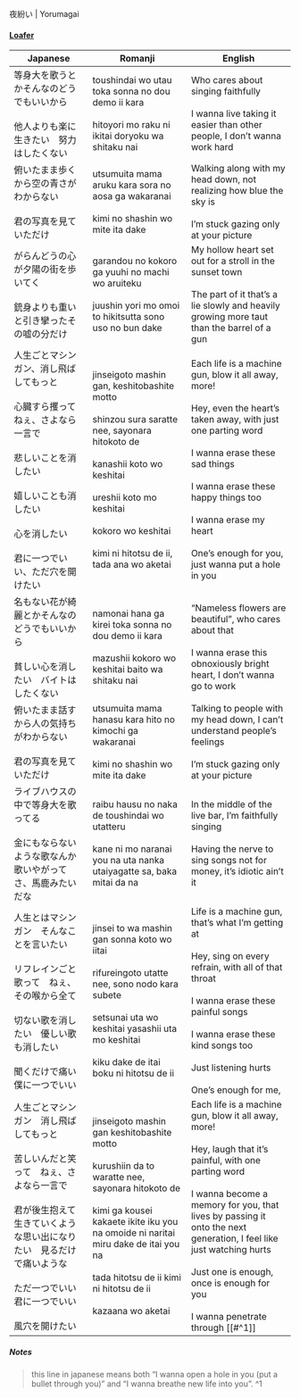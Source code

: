夜紛い | Yorumagai
#### [Loafer](https://docs.google.com/document/d/1AYYdLls9-Q9GX0WNGIxoXgt_6Ne4jr6-bvVPd43UsGg/edit)

| Japanese                                                                                                                        | Romanji                                                                                                                                                                                                                                                                | English                                                                                                                                                                                                                                                                                                                              |
| ------------------------------------------------------------------------------------------------------------------------------- | ---------------------------------------------------------------------------------------------------------------------------------------------------------------------------------------------------------------------------------------------------------------------- | ------------------------------------------------------------------------------------------------------------------------------------------------------------------------------------------------------------------------------------------------------------------------------------------------------------------------------------ |
| 等身大を歌うとかそんなのどうでもいいから<br><br>他人よりも楽に生きたい　努力はしたくない                                                                                | toushindai wo utau toka sonna no dou demo ii kara<br><br>hitoyori mo raku ni ikitai doryoku wa shitaku nai                                                                                                                                                             | Who cares about singing faithfully<br><br>I wanna live taking it easier than other people, I don’t wanna work hard                                                                                                                                                                                                                   |
| 俯いたまま歩くから空の青さがわからない<br><br>君の写真を見ていただけ                                                                                          | utsumuita mama aruku kara sora no aosa ga wakaranai<br><br>kimi no shashin wo mite ita dake                                                                                                                                                                            | Walking along with my head down, not realizing how blue the sky is<br><br>I’m stuck gazing only at your picture                                                                                                                                                                                                                      |
| がらんどうの心が夕陽の街を歩いてく<br><br>銃身よりも重いと引き攣ったその嘘の分だけ                                                                                   | garandou no kokoro ga yuuhi no machi wo aruiteku<br><br>juushin yori mo omoi to hikitsutta sono uso no bun dake                                                                                                                                                        | My hollow heart set out for a stroll in the sunset town<br><br>The part of it that’s a lie slowly and heavily growing more taut than the barrel of a gun                                                                                                                                                                             |
| 人生ごとマシンガン、消し飛ばしてもっと<br><br>心臓すら攫って　ねぇ、さよなら一言で<br><br>悲しいことを消したい<br><br>嬉しいことも消したい<br><br>心を消したい<br><br>君に一つでいい、ただ穴を開けたい         | jinseigoto mashin gan, keshitobashite motto<br><br>shinzou sura saratte nee, sayonara hitokoto de<br><br>kanashii koto wo keshitai<br><br>ureshii koto mo keshitai<br><br>kokoro wo keshitai<br><br>kimi ni hitotsu de ii, tada ana wo aketai                          | Each life is a machine gun, blow it all away, more!<br><br>Hey, even the heart’s taken away, with just one parting word<br><br>I wanna erase these sad things<br><br>I wanna erase these happy things too<br><br>I wanna erase my heart<br><br>One’s enough for you, just wanna put a hole in you                                    |
| 名もない花が綺麗とかそんなのどうでもいいから<br><br>貧しい心を消したい　バイトはしたくない                                                                               | namonai hana ga kirei toka sonna no dou demo ii kara<br><br>mazushii kokoro wo keshitai baito wa shitaku nai                                                                                                                                                           | “Nameless flowers are beautiful”, who cares about that<br><br>I wanna erase this obnoxiously bright heart, I don’t wanna go to work                                                                                                                                                                                                  |
| 俯いたまま話すから人の気持ちがわからない<br><br>君の写真を見ていただけ                                                                                         | utsumuita mama hanasu kara hito no kimochi ga wakaranai<br><br>kimi no shashin wo mite ita dake                                                                                                                                                                        | Talking to people with my head down, I can’t understand people’s feelings<br><br>I’m stuck gazing only at your picture                                                                                                                                                                                                               |
| ライブハウスの中で等身大を歌ってる<br><br>金にもならないような歌なんか歌いやがってさ、馬鹿みたいだな                                                                          | raibu hausu no naka de toushindai wo utatteru<br><br>kane ni mo naranai you na uta nanka utaiyagatte sa, baka mitai da na                                                                                                                                              | In the middle of the live bar, I’m faithfully singing<br><br>Having the nerve to sing songs not for money, it’s idiotic ain’t it                                                                                                                                                                                                     |
| 人生とはマシンガン　そんなことを言いたい<br><br>リフレインごと歌って　ねぇ、その喉から全て<br><br>切ない歌を消したい　優しい歌も消したい<br><br>聞くだけで痛い　僕に一つでいい                             | jinsei to wa mashin gan sonna koto wo iitai<br><br>rifureingoto utatte nee, sono nodo kara subete<br><br>setsunai uta wo keshitai yasashii uta mo keshitai<br><br>kiku dake de itai boku ni hitotsu de ii                                                              | Life is a machine gun, that’s what I’m getting at<br><br>Hey, sing on every refrain, with all of that throat<br><br>I wanna erase these painful songs<br><br>I wanna erase these kind songs too<br><br>Just listening hurts<br><br>One’s enough for me,                                                                              |
| 人生ごとマシンガン　消し飛ばしてもっと<br><br>苦しいんだと笑って　ねぇ、さよなら一言で<br><br>君が後生抱えて生きていくような思い出になりたい　見るだけで痛いような<br><br>ただ一つでいい　君に一つでいい<br><br>風穴を開けたい | jinseigoto mashin gan keshitobashite motto<br><br>kurushiin da to waratte nee, sayonara hitokoto de<br><br>kimi ga kousei kakaete ikite iku you na omoide ni naritai miru dake de itai you na<br><br>tada hitotsu de ii kimi ni hitotsu de ii<br><br>kazaana wo aketai | Each life is a machine gun, blow it all away, more!<br><br>Hey, laugh that it’s painful, with one parting word<br><br>I wanna become a memory for you, that lives by passing it onto the next generation, I feel like just watching hurts<br><br>Just one is enough, once is enough for you<br><br>I wanna penetrate through [[#^1]] |
##### Notes
>this line in japanese means both “I wanna open a hole in you (put a bullet through you)” and “I wanna breathe new life into you”. ^1